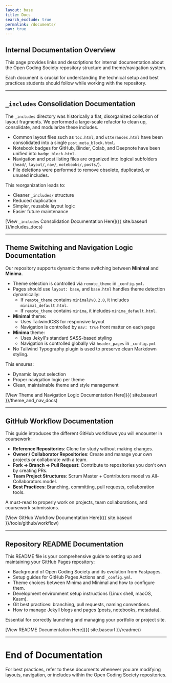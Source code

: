 ```yaml
---
layout: base 
title: Docs
search_exclude: true
permalink: /documents/
nav: true
---
```


## Internal Documentation Overview

This page provides links and descriptions for internal documentation about the Open Coding Society repository structure and theme/navigation system.

Each document is crucial for understanding the technical setup and best practices students should follow while working with the repository.

---

## `_includes` Consolidation Documentation

The `_includes` directory was historically a flat, disorganized collection of layout fragments. We performed a large-scale refactor to clean up, consolidate, and modularize these includes.

- Common layout files such as `toc.html`, and `utterances.html` have been consolidated into a single `post_meta_block.html`.
- Notebook badges for GitHub, Binder, Colab, and Deepnote have been unified into `badge_block.html`.
- Navigation and post listing files are organized into logical subfolders (`head/`, `layout/`, `nav/`, `notebooks/`, `posts/`).
- File deletions were performed to remove obsolete, duplicated, or unused includes.

This reorganization leads to:
- Cleaner `_includes/` structure
- Reduced duplication
- Simpler, reusable layout logic
- Easier future maintenance

[View `_includes` Consolidation Documentation Here]({{ site.baseurl }}/includes_docs)

---

## Theme Switching and Navigation Logic Documentation

Our repository supports dynamic theme switching between **Minimal** and **Minima**.

- Theme selection is controlled via `remote_theme` in `_config.yml`.
- Pages should use `layout: base`, and `base.html` handles theme detection dynamically:
  - If `remote_theme` contains `minimal@v0.2.0`, it includes `minimal_default.html`.
  - If `remote_theme` contains `minima`, it includes `minima_default.html`.
- **Minimal** theme:
  - Uses TailwindCSS for responsive layout
  - Navigation is controlled by `nav: true` front matter on each page
- **Minima** theme:
  - Uses Jekyll's standard SASS-based styling
  - Navigation is controlled globally via `header_pages` in `_config.yml`
- No Tailwind Typography plugin is used to preserve clean Markdown styling.

This ensures:
- Dynamic layout selection
- Proper navigation logic per theme
- Clean, maintainable theme and style management

[View Theme and Navigation Logic Documentation Here]({{ site.baseurl }}/theme_and_nav_docs)

---

## GitHub Workflow Documentation

This guide introduces the different GitHub workflows you will encounter in coursework:

- **Reference Repositories**: Clone for study without making changes.
- **Owner / Collaborator Repositories**: Create and manage your own projects or collaborate with a team.
- **Fork → Branch → Pull Request**: Contribute to repositories you don't own by creating PRs.
- **Team Project Structures**: Scrum Master + Contributors model vs All-Collaborators model.
- **Best Practices**: Branching, committing, pull requests, collaboration tools.

A must-read to properly work on projects, team collaborations, and coursework submissions.

[View GitHub Workflow Documentation Here]({{ site.baseurl }}/tools/github/workflow)

---

## Repository README Documentation

This README file is your comprehensive guide to setting up and maintaining your GitHub Pages repository:

- Background of Open Coding Society and its evolution from Fastpages.
- Setup guides for GitHub Pages Actions and `_config.yml`.
- Theme choices between Minima and Minimal and how to configure them.
- Development environment setup instructions (Linux shell, macOS, Kasm).
- Git best practices: branching, pull requests, naming conventions.
- How to manage Jekyll blogs and pages (posts, notebooks, metadata).

Essential for correctly launching and managing your portfolio or project site.

[View README Documentation Here]({{ site.baseurl }}/readme/)

---

# End of Documentation

For best practices, refer to these documents whenever you are modifying layouts, navigation, or includes within the Open Coding Society repositories.


